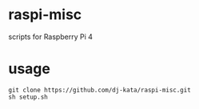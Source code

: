 # raspi-misc
scripts for Raspberry Pi 4

# usage
```
git clone https://github.com/dj-kata/raspi-misc.git
sh setup.sh
```
